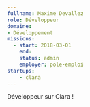 ```yaml
---
fullname: Maxime Devallez
role: Développeur
domaine:
- Développement
missions:
  - start: 2018-03-01
    end:
    status: admin
    employer: pole-emploi
startups:
    - clara
---
```


Développeur sur Clara !
